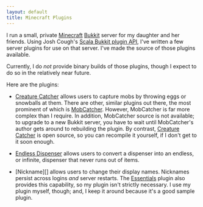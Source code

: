 ```yaml
---
layout: default
title: Minecraft Plugins
---
```


I run a small, private [Minecraft][] [Bukkit][] server for my daughter and
her friends. Using Josh Cough's [Scala Bukkit plugin API][], I've written a
few server plugins for use on that server. I've made the source of those
plugins available.

Currently, I do _not_ provide binary builds of those plugins, though I
expect to do so in the relatively near future.

Here are the plugins:

* [Creature Catcher][] allows users to capture mobs by throwing eggs or
  snowballs at them. There are other, similar plugins out there, the most
  prominent of which is [MobCatcher][]. However, MobCatcher is far more
  complex than I require. In addition, MobCatcher source is not available;
  to upgrade to a new Bukkit server, you have to wait until MobCatcher's
  author gets around to rebuilding the plugin. By contrast,
  [Creature Catcher][] is open source, so you can recompile it yourself,
  if I don't get to it soon enough.
  
- [Endless Dispenser][] allows users to convert a dispenser into an
  endless, or infinite, dispenser that never runs out of items.

- [Nickname][] allows users to change their display names. Nicknames
  persist across logins _and_ server restarts. The [Essentials][] plugin
  also provides this capability, so my plugin isn't strictly necessary. I
  use my plugin myself, though; and, I keep it around because it's a good
  sample plugin.

[Minecraft]: http://minecraft.net/
[Bukkit]: http://bukkit.org/
[Scala Bukkit plugin API]: https://github.com/joshcough/MinecraftPlugins
[Creature Catcher]: https://github.com/bmc/mc-creature-catcher
[Endless Dispenser]: https://github.com/bmc/mc-endless-dispenser
[MobCatcher]: http://dev.bukkit.org/bukkit-plugins/mobcatcher/
[Essentials]: http://dev.bukkit.org/bukkit-plugins/essentials/
